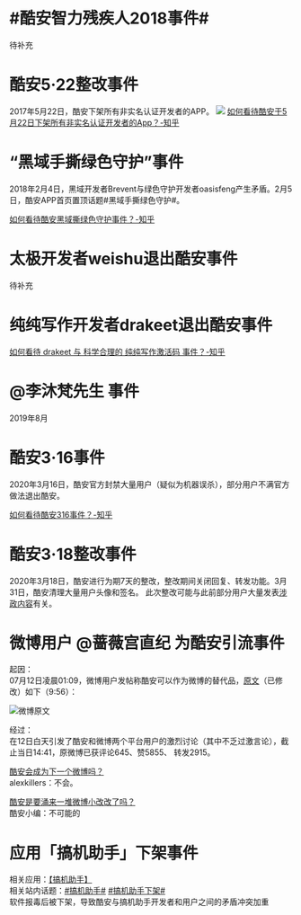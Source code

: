 
# #酷安智力残疾人2018事件#
待补充

# 酷安5·22整改事件
2017年5月22日，酷安下架所有非实名认证开发者的APP。
![](https://coolapk-fan.github.io/wiki/img/RIP.jpg)
[如何看待酷安于5月22日下架所有非实名认证开发者的App？-知乎](https://www.zhihu.com/question/59946921)

# “黑域手撕绿色守护”事件
2018年2月4日，黑域开发者Brevent与绿色守护开发者oasisfeng产生矛盾。2月5日，酷安APP首页置顶话题#黑域手撕绿色守护#。  

[如何看待酷安黑域撕绿色守护事件？-知乎](https://www.zhihu.com/question/266710478)

# 太极开发者weishu退出酷安事件
待补充

# 纯纯写作开发者drakeet退出酷安事件
[如何看待 drakeet 与 科学合理的 纯纯写作激活码 事件？-知乎](https://www.zhihu.com/question/379945554 "知乎链接，希望能帮到你")

# @李沐梵先生 事件
2019年8月

# 酷安3·16事件
2020年3月16日，酷安官方封禁大量用户（疑似为机器误杀），部分用户不满官方做法退出酷安。

[如何看待酷安316事件？-知乎](https://www.zhihu.com/question/380038074)

# 酷安3·18整改事件
2020年3月18日，酷安进行为期7天的整改，整改期间关闭回复、转发功能。3月31日，酷安清理大量用户头像和签名。
此次整改可能与此前部分用户大量发表[涉政内容](https://twitter.com/realEmperorPooh/status/1245225934019391494)有关。

# 微博用户 @蔷薇宫直纪 为酷安引流事件
起因：  
07月12日凌晨01:09，微博用户发帖称酷安可以作为微博的替代品，[原文](https://weibo.com/2152096302/JaLNHFTcC)（已修改）如下（9:56）：

![微博原文](https://i.niupic.com/images/2020/07/12/8osB.jpg)

经过：  
在12日白天引发了酷安和微博两个平台用户的激烈讨论（其中不乏过激言论），截止当日14:41，原微博已获评论645、赞5855、
转发2915。

[酷安会成为下一个微博吗？](https://www.coolapk.com/feed/20140167)  
alexkillers：不会。  

[酷安是要涌来一堆微博小改改了吗？](https://www.coolapk.com/feed/20139062)  
酷安小编：不可能的

# 应用「搞机助手」下架事件
相关应用：[【搞机助手】](https://www.coolapk.com/apk/Han.GJZS)  
相关站内话题：[#搞机助手#](https://www.coolapk.com/t/%E6%90%9E%E6%9C%BA%E5%8A%A9%E6%89%8B?type=0) [#搞机助手下架#](https://www.coolapk.com/t/%E6%90%9E%E6%9C%BA%E5%8A%A9%E6%89%8B%E4%B8%8B%E6%9E%B6?type=0)  
软件报毒后被下架，导致酷安与搞机助手开发者和用户之间的矛盾冲突加重